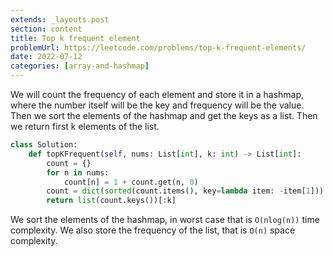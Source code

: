 ```yaml
---
extends: _layouts.post
section: content
title: Top k frequent element
problemUrl: https://leetcode.com/problems/top-k-frequent-elements/
date: 2022-07-12
categories: [array-and-hashmap]
---
```


We will count the frequency of each element and store it in a hashmap, where the number itself will be the key and frequency will be the value. Then we sort the elements of the hashmap and get the keys as a list. Then we return first k elements of the list.

```python
class Solution:
    def topKFrequent(self, nums: List[int], k: int) -> List[int]:
        count = {}
        for n in nums:
            count[n] = 1 + count.get(n, 0)
        count = dict(sorted(count.items(), key=lambda item: -item[1]))
        return list(count.keys())[:k]
```

We sort the elements of the hashmap, in worst case that is `O(nlog(n))` time complexity. We also store the frequency of the list, that is `O(n)` space complexity.